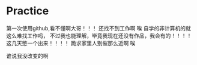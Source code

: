 # Practice
第一次使用github,看不懂啊大哥！！！  还找不到工作啊 唉 自学的非计算机的就这么难找工作吗， 不过我也能理解，毕竟我现在还没有作品，我会有的！！！！ 这几天憋一个出来！！！！  跪求家里人别催那么近啊 唉



谁说我没改变的啊